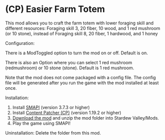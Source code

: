 # (CP) Easier Farm Totem
This mod allows you to craft the farm totem with lower foraging skill and different resources:
Foraging skill 3, 20 fiber, 10 wood, and 1 red mushroom (or 10 stone), instead of Foraging skill 8, 20 fiber, 1 hardwood, and 1 honey

Configuration:

There is a ModToggled option to turn the mod on or off. Default is on.

There is also an Option where you can select 1 red mushroom (redmushroom) or 10 stone (stone). Default is 1 red mushroom.

Note that the mod does not come packaged with a config file. The config file will be generated after you run the game with the mod installed at least once. 

Installation:
1. Install <a href="https://smapi.io/">SMAPI</a> (version 3.7.3 or higher)
2. Install <a href="https://www.nexusmods.com/stardewvalley/mods/1915">Content Patcher (CP)</a> (version 1.19.2 or higher)
3. <a href="https://github.com/LenneDalben/StardewValleyModsGPL/releases/">Download the mod</a> and unzip the mod folder into Stardew Valley/Mods.
4. Play the game using SMAPI!

Uninstallation:
Delete the folder from this mod.